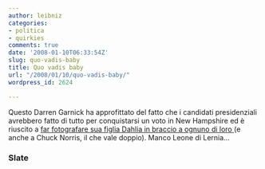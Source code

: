```yaml
---
author: leibniz
categories:
- politica
- quirkies
comments: true
date: '2008-01-10T06:33:54Z'
slug: quo-vadis-baby
title: Quo vadis baby
url: "/2008/01/10/quo-vadis-baby/"
wordpress_id: 2624

---
```

Questo Darren Garnick ha approfittato del fatto che i candidati presidenziali avrebbero fatto di tutto per conquistarsi un voto in New Hampshire ed è riuscito a [far fotografare sua figlia Dahlia in braccio a ognuno di loro ](http://www.slate.com/id/2181495/fr/rss/)(e anche a Chuck Norris, il che vale doppio). Manco Leone di Lernia...


### Slate
